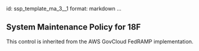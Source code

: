 id: ssp_template_ma_3__1
format: markdown
...
## System Maintenance Policy for 18F

This control is inherited from the AWS GovCloud FedRAMP implementation.
